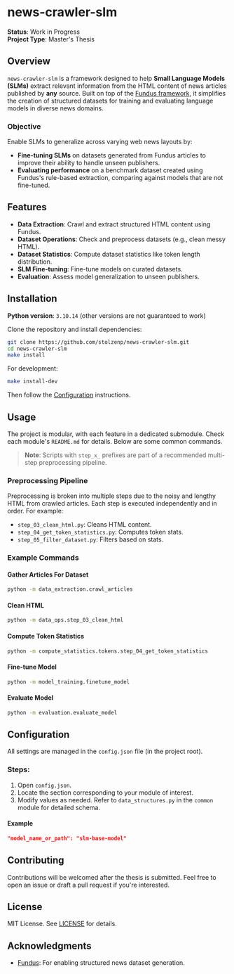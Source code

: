 # **news-crawler-slm**

**Status**: Work in Progress  
**Project Type**: Master's Thesis

## Overview

`news-crawler-slm` is a framework designed to help **Small Language Models (SLMs)** extract relevant information from the HTML content of news articles published by **any** source. Built on top of the [Fundus framework](https://github.com/flairNLP/fundus), it simplifies the creation of structured datasets for training and evaluating language models in diverse news domains.

### Objective

Enable SLMs to generalize across varying web news layouts by:
- **Fine-tuning SLMs** on datasets generated from Fundus articles to improve their ability to handle unseen publishers.
- **Evaluating performance** on a benchmark dataset created using Fundus's rule-based extraction, comparing against models that are not fine-tuned.

## Features

-  **Data Extraction**: Crawl and extract structured HTML content using Fundus.
-  **Dataset Operations**: Check and preprocess datasets (e.g., clean messy HTML).
-  **Dataset Statistics**: Compute dataset statistics like token length distribution.
-  **SLM Fine-tuning**: Fine-tune models on curated datasets.
-  **Evaluation**: Assess model generalization to unseen publishers.

## Installation

**Python version**: `3.10.14` (other versions are not guaranteed to work)

Clone the repository and install dependencies:

```bash
git clone https://github.com/stolzenp/news-crawler-slm.git
cd news-crawler-slm
make install
```

For development:
```bash
make install-dev
```

Then follow the [Configuration](#configuration) instructions.

## Usage

The project is modular, with each feature in a dedicated submodule. Check each module's `README.md` for details. Below are some common commands.

> **Note**: Scripts with `step_x_` prefixes are part of a recommended multi-step preprocessing pipeline.

### Preprocessing Pipeline

Preprocessing is broken into multiple steps due to the noisy and lengthy HTML from crawled articles. Each step is executed independently and in order. For example:
- `step_03_clean_html.py`: Cleans HTML content.
- `step_04_get_token_statistics.py`: Computes token stats.
- `step_05_filter_dataset.py`: Filters based on stats.

### Example Commands

#### Gather Articles For Dataset
```bash
python -m data_extraction.crawl_articles
```

#### Clean HTML
```bash
python -m data_ops.step_03_clean_html
```

#### Compute Token Statistics
```bash
python -m compute_statistics.tokens.step_04_get_token_statistics
```

#### Fine-tune Model
```bash
python -m model_training.finetune_model
```

#### Evaluate Model
```bash
python -m evaluation.evaluate_model
```

## Configuration

All settings are managed in the `config.json` file (in the project root).

### Steps:
1. Open `config.json`.
2. Locate the section corresponding to your module of interest.
3. Modify values as needed. Refer to `data_structures.py` in the `common` module for detailed schema.

#### Example
```json
"model_name_or_path": "slm-base-model"
```

## Contributing

Contributions will be welcomed after the thesis is submitted. Feel free to open an issue or draft a pull request if you're interested.

## License

MIT License. See [LICENSE](LICENSE) for details.

## Acknowledgments

- [Fundus](https://github.com/flairNLP/fundus): For enabling structured news dataset generation.
